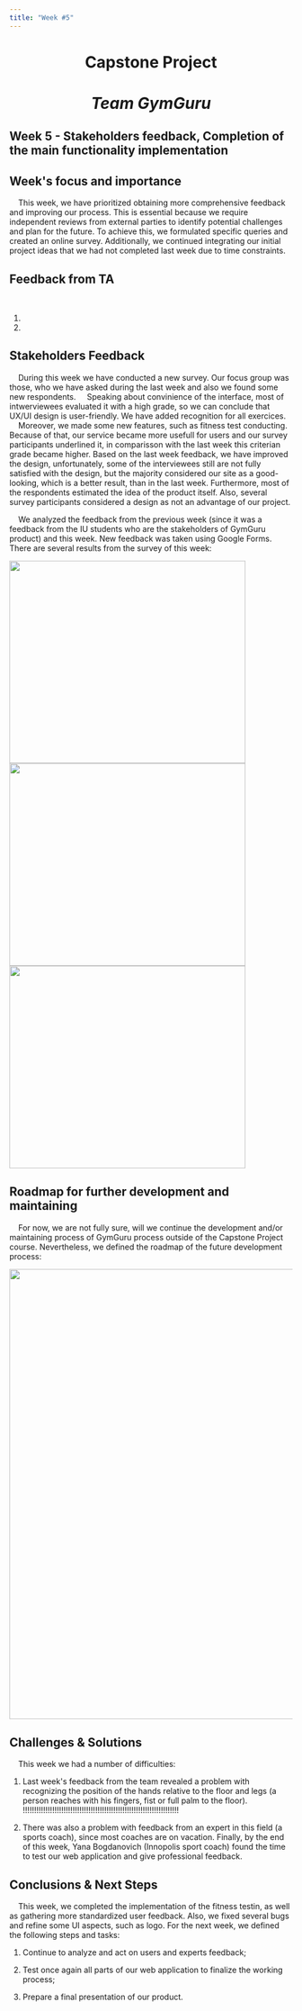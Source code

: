 ```yaml
---
title: "Week #5"
---
```


# <p style="text-align: center;">**Capstone Project**</p>

# <p style="text-align: center;">*Team GymGuru*</p>

## **Week 5 - Stakeholders feedback, Completion of the main functionality implementation**


## **Week's focus and importance**

&nbsp;&nbsp;&nbsp;&nbsp;This week, we have prioritized obtaining more comprehensive feedback and improving our process. This is essential because we require independent reviews from external parties to identify potential challenges and plan for the future. To achieve this, we formulated specific queries and created an online survey. Additionally, we continued integrating our initial project ideas that we had not completed last week due to time constraints.



## **Feedback from TA**

&nbsp;&nbsp;&nbsp;&nbsp;

1. 

2. 


## **Stakeholders Feedback**

&nbsp;&nbsp;&nbsp;&nbsp;During this week we have conducted a new survey. Our focus group was those, who we have asked during the last week and also we found some new respondents.
&nbsp;&nbsp;&nbsp;&nbsp;Speaking about convinience of the interface, most of intwerviewees evaluated it with a high grade, so we can conclude that UX/UI design is user-friendly. We have added recognition for all exercices.
&nbsp;&nbsp;&nbsp;&nbsp;Moreover, we made some new features, such as fitness test conducting. Because of that, our service became more usefull for users and our survey participants underlined it, in comparisson with the last week this criterian grade became higher. Based on the last week feedback, we have improved the design, unfortunately, some of the interviewees still are not fully satisfied with the design, but the majority considered our site as a good-looking, which is a better result, than in the last week. Furthermore, most of the respondents estimated the idea of the product itself. Also, several survey participants considered a design as not an advantage of our project.

&nbsp;&nbsp;&nbsp;&nbsp;We analyzed the feedback from the previous week (since it was a feedback from the IU students who are the stakeholders of GymGuru product) and this week. New feedback was taken using Google Forms. There are several results from the survey of this week:

<p float="left">
  <img src="/GymGuru-master/static/2024/GymGuru/Week5_Survey1.jpg" width="420" height="360">
  <img src="/GymGuru-master/static/2024/GymGuru/Week5_Survey2.jpg" width="420" height="360">
  <img src="/GymGuru-master/static/2024/GymGuru/Week5_Survey3.jpg" width="420" height="360">
</p>


## **Roadmap for further development and maintaining**

&nbsp;&nbsp;&nbsp;&nbsp;For now, we are not fully sure, will we continue the development and/or maintaining process of GymGuru process outside of the Capstone Project course. Nevertheless, we defined the roadmap of the future development process:

<img src="/GymGuru-master/static/2024/GymGuru/Week5_Roadmap.png" width="540" height="800">


## **Challenges & Solutions**

&nbsp;&nbsp;&nbsp;&nbsp;This week we had a number of difficulties:

1. Last week's feedback from the team revealed a problem with recognizing the position of the hands relative to the floor and legs (a person reaches with his fingers, fist or full palm to the floor). !!!!!!!!!!!!!!!!!!!!!!!!!!!!!!!!!!!!!!!!!!!!!!!!!!!!!!!!!!!!!!!!!!!!!

2. There was also a problem with feedback from an expert in this field (a sports coach), since most coaches are on vacation. Finally, by the end of this week, Yana Bogdanovich (Innopolis sport coach) found the time to test our web application and give professional feedback.


## **Conclusions & Next Steps**

&nbsp;&nbsp;&nbsp;&nbsp;This week, we completed the implementation of the fitness testin, as well as gathering more standardized user feedback. Also, we fixed several bugs and refine some UI aspects, such as logo. For the next week, we defined the following steps and tasks:

1. Continue to analyze and act on users and experts feedback;

2. Test once again all parts of our web application to finalize the working process;

3. Prepare a final presentation of our product.
